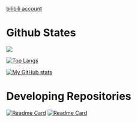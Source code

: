 [bilibili account](https://space.bilibili.com/381759497)

# Github States

<img src="https://count.getloli.com/get/@kifuan">

[![Top Langs](https://github-readme-stats.vercel.app/api/top-langs/?username=kifuan)](https://github.com/anuraghazra/github-readme-stats)

[![My GitHub stats](https://github-readme-stats.vercel.app/api?username=kifuan&show_icons=true)](https://github.com/anuraghazra/github-readme-stats)

# Developing Repositories

[![Readme Card](https://github-readme-stats.vercel.app/api/pin/?username=kifuan&repo=another-c-script)](https://github.com/anuraghazra/github-readme-stats)
[![Readme Card](https://github-readme-stats.vercel.app/api/pin/?username=kifuan&repo=dymethod)](https://github.com/anuraghazra/github-readme-stats)

<!--
**kifuan/kifuan** is a ✨ _special_ ✨ repository because its `README.md` (this file) appears on your GitHub profile.

Here are some ideas to get you started:

- 🔭 I’m currently working on ...
- 🌱 I’m currently learning ...
- 👯 I’m looking to collaborate on ...
- 🤔 I’m looking for help with ...
- 💬 Ask me about ...
- 📫 How to reach me: ...
- 😄 Pronouns: ...
- ⚡ Fun fact: ...
-->
